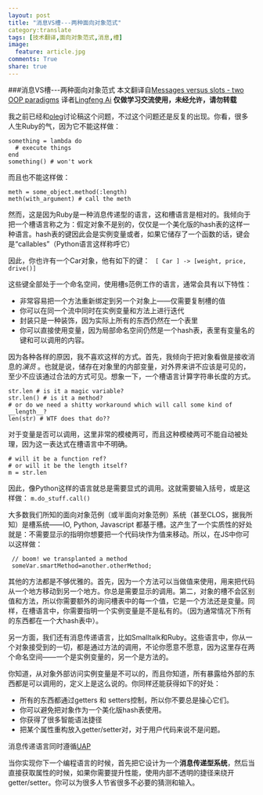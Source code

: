 ```yaml
---
layout: post
title: "消息VS槽---两种面向对象范式"
category:translate
tags: [技术翻译,面向对象范式,消息,槽]
image:
  feature: article.jpg
comments: True
share: true
---
```





###消息VS槽---两种面向对象范式
本文翻译自[Messages versus slots - two OOP paradigms](http://live.julik.nl/2012/08/messages-versus-slots) 
译者[Lingfeng Ai](http:\\hanxiaomax.github.com) 
**仅做学习交流使用，未经允许，请勿转载**


我之前已经和[oleg](http://blog.oleganza.com/)讨论稿这个问题，不过这个问题还是反复的出现。你看，很多人生Ruby的气，因为它不能这样做：
```
something = lambda do
  # execute things
end
something() # won't work
```

而且也不能这样做：

```
meth = some_object.method(:length)
meth(with_argument) # call the meth
```

然而，这是因为Ruby是一种消息传递型的语言，这和槽语言是相对的。我倾向于把一个槽语言称之为：假定对象不是别的，仅仅是一个美化版的hash表的这样一种语言。hash表的键因此会是实例变量或者，如果它储存了一个函数的话，键会是“callables”（Python语言这样称呼它）

因此，你也许有一个Car对象，他有如下的键：
` [ Car ] -> [weight, price, drive()]`

这些键全部处于一个命名空间，使用槽s范例工作的语言，通常会具有以下特性：

- 非常容易把一个方法重新绑定到另一个对象上——仅需要复制槽的值
- 你可以在同一个流中同时在实例变量和方法上进行迭代
- 封装只是一种装饰，因为实际上所有的东西仍然在一个表里
- 你可以直接使用变量，因为局部命名空间仍然是一个hash表，表里有变量名的键和可以调用的内容。

因为各种各样的原因，我不喜欢这样的方式。首先，我倾向于把对象看做是接收消息的*演员* 。也就是说，储存在对象里的内部变量，对外界来讲不应该是可见的，至少不应该通过合法的方式可见。想象一下，一个槽语言计算字符串长度的方式。

```
str.len # is it a magic variable?
str.len() # is it a method?
# or do we need a shitty workaround which will call some kind of __length__?
len(str) # WTF does that do??
```

对于变量是否可以调用，这里非常的模棱两可，而且这种模棱两可不能自动被处理，因为这一表达式在槽语言中不明确。

```
# will it be a function ref?
# or will it be the length itself?
m = str.len
```

因此，像Python这样的语言就总是需要显式的调用。这就需要输入括号，或是这样做：
`m.do_stuff.call()`

大多数我们所知的面向对象范例（或半面向对象范例）系统（甚至CLOS，据我所知）是槽系统——IO, Python, Javascript 都基于槽。这产生了一个实质性的好处就是：不需要显示的指明你想要把一个代码块作为值来移动。所以，在JS中你可以这样做：
```
 // boom! we transplanted a method
 someVar.smartMethod=another.otherMethod;
```
其他的方法都是不够优雅的。首先，因为一个方法可以当做值来使用，用来把代码从一个地方移动到另一个地方。你总是需要显示的调用。第二，对象的槽不会区别值和方法，所以你需要额外的询问槽表中的每一个值，它是一个方法还是变量。同样，在槽语言中，你需要指明一个实例变量是不是私有的。（因为通常情况下所有的东西都在一个大hash表中）。

另一方面，我们还有消息传递语言，比如Smalltalk和Ruby。这些语言中，你从一个对象接受到的一切，都是通过方法的调用，不论你愿意不愿意，因为这里存在两个命名空间——一个是实例变量的，另一个是方法的。

你知道，从对象外部访问实例变量是不可以的，而且你知道，所有暴露给外部的东西都是可以调用的，定义上是这么说的。你同样还能获得如下的好处：

- 所有的东西都通过getters 和 setters控制，所以你不要总是操心它们。
- 你可以避免把对象作为一个美化版hash表使用。
- 你获得了很多智能语法捷径
- 把某个属性重构放入getter/setter对，对于用户代码来说不是问题。

消息传递语言同时遵循[UAP](http://en.wikipedia.org/wiki/Uniform_access_principle)

当你实现你下一个编程语言的时候，首先把它设计为一个**消息传递型系统**，然后当直接获取属性的时候，如果你需要提升性能，使用内部不透明的捷径来绕开getter/setter。你可以为很多人节省很多不必要的猜测和输入。